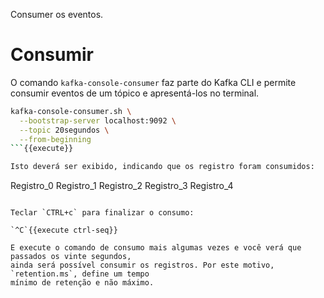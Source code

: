 Consumer os eventos.

# Consumir

O comando `kafka-console-consumer` faz parte do Kafka CLI e permite consumir eventos de um tópico
e apresentá-los no terminal.

```bash
kafka-console-consumer.sh \
  --bootstrap-server localhost:9092 \
  --topic 20segundos \
  --from-beginning
```{{execute}}

Isto deverá ser exibido, indicando que os registro foram consumidos:

```
Registro_0
Registro_1
Registro_2
Registro_3
Registro_4
```

Teclar `CTRL+c` para finalizar o consumo:

`^C`{{execute ctrl-seq}}

E execute o comando de consumo mais algumas vezes e você verá que passados os vinte segundos,
ainda será possível consumir os registros. Por este motivo, `retention.ms`, define um tempo 
mínimo de retenção e não máximo.